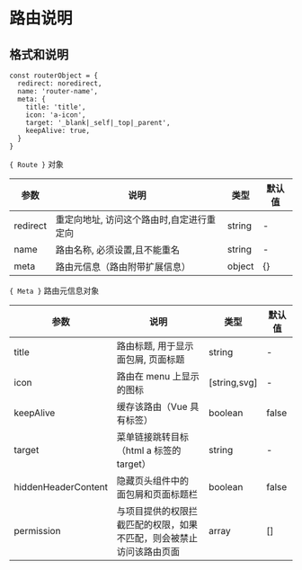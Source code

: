 # 路由说明

## 格式和说明

```ecmascript 6
const routerObject = {
  redirect: noredirect,
  name: 'router-name',
  meta: {
    title: 'title',
    icon: 'a-icon',
    target: '_blank|_self|_top|_parent',
    keepAlive: true,
  }
}
```

`{ Route }` 对象

| 参数     | 说明                                      | 类型   | 默认值 |
| -------- | ----------------------------------------- | ------ | ------ |
| redirect | 重定向地址, 访问这个路由时,自定进行重定向 | string | -      |
| name     | 路由名称, 必须设置,且不能重名             | string | -      |
| meta     | 路由元信息（路由附带扩展信息）            | object | {}     |

`{ Meta }` 路由元信息对象

| 参数                | 说明                                                                 | 类型         | 默认值 |
| ------------------- | -------------------------------------------------------------------- | ------------ | ------ |
| title               | 路由标题, 用于显示面包屑, 页面标题                                   | string       | -      |
| icon                | 路由在 menu 上显示的图标                                             | [string,svg] | -      |
| keepAlive           | 缓存该路由（Vue 具有<keep-alive>标签）                               | boolean      | false  |
| target              | 菜单链接跳转目标（html a 标签的 target）                             | string       | -      |
| hiddenHeaderContent | 隐藏页头组件中的 面包屑和页面标题栏                                  | boolean      | false  |
| permission          | 与项目提供的权限拦截匹配的权限，如果不匹配，则会被禁止访问该路由页面 | array        | []     |
